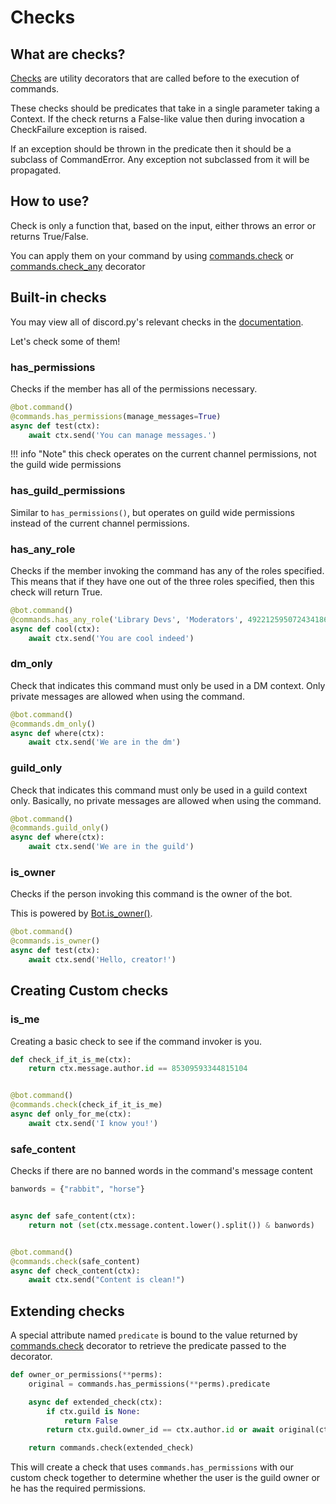 # Checks

## What are checks?

[Checks](https://discordpy.readthedocs.io/en/stable/ext/commands/api.html?#checks) are utility decorators that are called before to the execution of commands.

These checks should be predicates that take in a single parameter taking a Context. If the check returns a False-like value then during invocation a
CheckFailure exception is raised.

If an exception should be thrown in the predicate then it should be a subclass of CommandError. Any exception not subclassed from it will be propagated.

## How to use?

Check is only a function that, based on the input, either throws an error or returns True/False.

You can apply them on your command by using [commands.check](https://discordpy.readthedocs.io/en/stable/ext/commands/api.html?#discord.ext.commands.check)
or [commands.check_any](https://discordpy.readthedocs.io/en/stable/ext/commands/api.html?#discord.ext.commands.check_any) decorator

## Built-in checks

You may view all of discord.py's relevant checks in the [documentation](https://discordpy.readthedocs.io/en/stable/ext/commands/api.html?#checks).

Let's check some of them!

### has_permissions

Checks if the member has all of the permissions necessary.

```py
@bot.command()
@commands.has_permissions(manage_messages=True)
async def test(ctx):
    await ctx.send('You can manage messages.')
```

!!! info "Note"
this check operates on the current channel permissions, not the guild wide permissions

### has_guild_permissions

Similar to `has_permissions()`, but operates on guild wide permissions instead of the current channel permissions.

### has_any_role

Checks if the member invoking the command has any of the roles specified. This means that if they have one out of the three roles specified, then this check
will return True.

```py
@bot.command()
@commands.has_any_role('Library Devs', 'Moderators', 492212595072434186)
async def cool(ctx):
    await ctx.send('You are cool indeed')
```

### dm_only

Check that indicates this command must only be used in a DM context. Only private messages are allowed when using the command.

```py
@bot.command()
@commands.dm_only()
async def where(ctx):
    await ctx.send('We are in the dm')
```

### guild_only

Check that indicates this command must only be used in a guild context only. Basically, no private messages are allowed when using the command.

```py
@bot.command()
@commands.guild_only()
async def where(ctx):
    await ctx.send('We are in the guild')
```

### is_owner

Checks if the person invoking this command is the owner of the bot.

This is powered by [Bot.is_owner()](https://discordpy.readthedocs.io/en/stable/ext/commands/api.html?#discord.ext.commands.Bot.is_owner).

```py
@bot.command()
@commands.is_owner()
async def test(ctx):
    await ctx.send('Hello, creator!')
```

## Creating Custom checks

### is_me

Creating a basic check to see if the command invoker is you.

```py
def check_if_it_is_me(ctx):
    return ctx.message.author.id == 85309593344815104


@bot.command()
@commands.check(check_if_it_is_me)
async def only_for_me(ctx):
    await ctx.send('I know you!')
```

### safe_content

Checks if there are no banned words in the command's message content

```py
banwords = {"rabbit", "horse"}


async def safe_content(ctx):
    return not (set(ctx.message.content.lower().split()) & banwords)


@bot.command()
@commands.check(safe_content)
async def check_content(ctx):
    await ctx.send("Content is clean!")
```

## Extending checks

A special attribute named `predicate` is bound to the value returned
by [commands.check](https://discordpy.readthedocs.io/en/stable/ext/commands/api.html?#discord.ext.commands.check) decorator to retrieve the predicate passed to
the decorator.

```py
def owner_or_permissions(**perms):
    original = commands.has_permissions(**perms).predicate

    async def extended_check(ctx):
        if ctx.guild is None:
            return False
        return ctx.guild.owner_id == ctx.author.id or await original(ctx)

    return commands.check(extended_check)
```

This will create a check that uses `commands.has_permissions` with our custom check together to determine whether the user is the guild owner or he has the
required permissions.